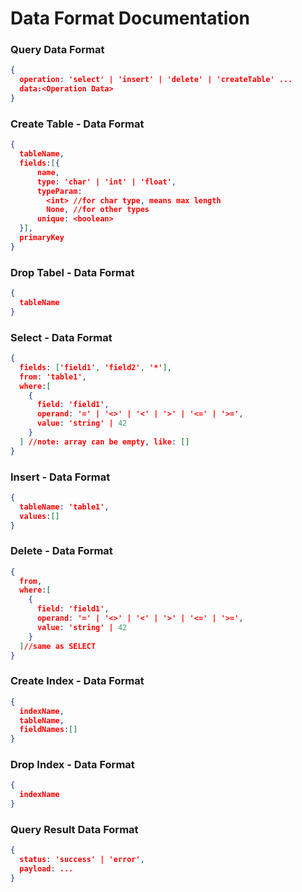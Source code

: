 # Data Format Documentation



### Query Data Format

```json
{
  operation: 'select' | 'insert' | 'delete' | 'createTable' ...
  data:<Operation Data>
}
```





### Create Table - Data Format

```json
{
  tableName,
  fields:[{
      name,
      type: 'char' | 'int' | 'float',
      typeParam:
        <int> //for char type, means max length
        None, //for other types
      unique: <boolean>
  }],
  primaryKey
}
```



### Drop Tabel - Data Format

```json
{
  tableName
}
```





### Select - Data Format

```json
{
  fields: ['field1', 'field2', '*'],
  from: 'table1',
  where:[
    {
      field: 'field1',
      operand: '=' | '<>' | '<' | '>' | '<=' | '>=',
      value: 'string' | 42
    }
  ] //note: array can be empty, like: []
}
```



### Insert - Data Format

```json
{
  tableName: 'table1',
  values:[]
}
```





### Delete - Data Format

```json
{
  from,
  where:[
    {
      field: 'field1',
      operand: '=' | '<>' | '<' | '>' | '<=' | '>=',
      value: 'string' | 42
    }
  ]//same as SELECT
}
```





### Create Index - Data Format

```json
{
  indexName,
  tableName,
  fieldNames:[]
}
```





### Drop Index - Data Format

```json
{
  indexName
}
```





### Query Result Data Format

```json
{
  status: 'success' | 'error',
  payload: ...
}
```





